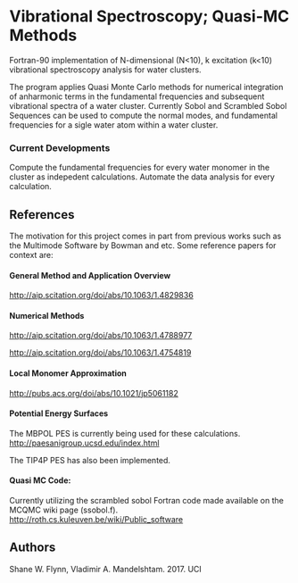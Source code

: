 # Vibrational Spectroscopy; Quasi-MC Methods
Fortran-90 implementation of N-dimensional (N<10), k excitation (k<10) vibrational spectroscopy analysis for water clusters.

The program applies Quasi Monte Carlo methods for numerical integration of anharmonic terms in the fundamental frequencies and subsequent vibrational spectra of a water cluster. 
Currently Sobol and Scrambled Sobol Sequences can be used to compute the normal modes, and fundamental frequencies for a sigle water atom within a water cluster. 

### Current Developments
Compute the fundamental frequencies for every water monomer in the cluster as indepedent calculations.
Automate the data analysis for every calculation. 

## References
The motivation for this project comes in part from previous works such as the Multimode Software by Bowman and etc. 
Some reference papers for context are:

#### General Method and Application Overview
http://aip.scitation.org/doi/abs/10.1063/1.4829836 

#### Numerical Methods
http://aip.scitation.org/doi/abs/10.1063/1.4788977

http://aip.scitation.org/doi/abs/10.1063/1.4754819

#### Local Monomer Approximation
http://pubs.acs.org/doi/abs/10.1021/jp5061182

#### Potential Energy Surfaces
The MBPOL PES is currently being used for these calculations.
http://paesanigroup.ucsd.edu/index.html

The TIP4P PES has also been implemented. 

#### Quasi MC Code:
Currently utilizing the scrambled sobol Fortran code made available on the MCQMC wiki page (ssobol.f).
http://roth.cs.kuleuven.be/wiki/Public_software

## Authors
Shane W. Flynn, Vladimir A. Mandelshtam. 2017. UCI
